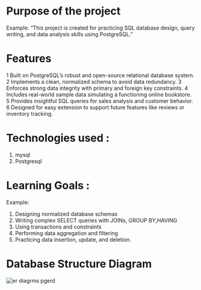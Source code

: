  # Purpose of the project
 Example:
“This project is created for practicing SQL database design, query writing, and data analysis skills using PostgreSQL.”
# Features
 1 Built on PostgreSQL’s robust and open-source relational database system.
 2 Implements a clean, normalized schema to avoid data redundancy.
 3 Enforces strong data integrity with primary and foreign key constraints.
 4 Includes real-world sample data simulating a functioning online bookstore.
 5 Provides insightful SQL queries for sales analysis and customer behavior.
 6 Designed for easy extension to support future features like reviews or inventory tracking.
# Technologies used :
  1. mysql
  2. Postgresql
# Learning Goals :
 Example:
  1. Designing normalized database schemas
  2. Writing complex SELECT queries with JOINs, GROUP BY,HAVING
  3. Using transactions and constraints
  4. Performing data aggregation and filtering
  5. Practicing data insertion, update, and deletion.
# Database Structure Diagram
![er diagrms pgerd](https://github.com/user-attachments/assets/1ae09588-04b7-46e5-8a16-bc44712bb1b5)
